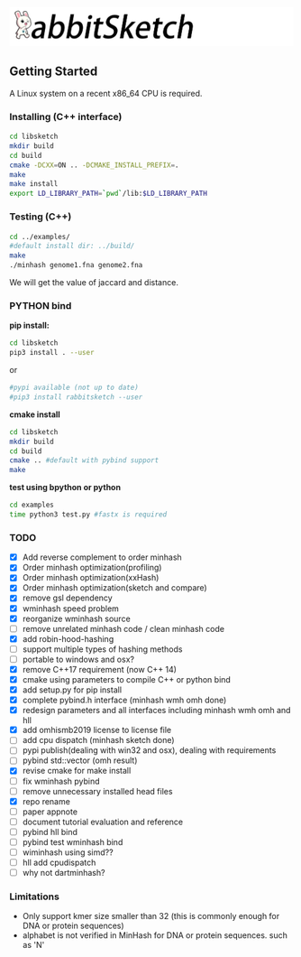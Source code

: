 ![RabbitSketch](sketch.png)

## Getting Started

A Linux system on a recent x86_64 CPU is required.

### Installing (C++ interface) 


```bash
cd libsketch
mkdir build
cd build
cmake -DCXX=ON .. -DCMAKE_INSTALL_PREFIX=.
make
make install
export LD_LIBRARY_PATH=`pwd`/lib:$LD_LIBRARY_PATH
```


### Testing (C++)

```bash
cd ../examples/
#default install dir: ../build/
make 
./minhash genome1.fna genome2.fna
```

We will get the value of jaccard and distance.

### PYTHON bind
**pip install:**
```bash
cd libsketch
pip3 install . --user
```
or
```bash
#pypi available (not up to date)
#pip3 install rabbitsketch --user
```
**cmake install**
```bash
cd libsketch
mkdir build
cd build
cmake .. #default with pybind support
make
```
**test using bpython or python**
```bash
cd examples
time python3 test.py #fastx is required
```
### TODO
- [x] Add reverse complement to order minhash
- [x] Order minhash optimization(profiling)
- [x] Order minhash optimization(xxHash)
- [x] Order minhash optimization(sketch and compare)
- [x] remove gsl dependency
- [x] wminhash speed problem
- [x] reorganize wminhash source
- [ ] remove unrelated minhash code / clean minhash code
- [x] add robin-hood-hashing
- [ ] support multiple types of hashing methods
- [ ] portable to windows and osx?
- [x] remove C++17 requirement (now C++ 14)
- [x] cmake using parameters to compile C++ or python bind
- [x] add setup.py for pip install
- [x] complete pybind.h interface (minhash wmh omh done)
- [x] redesign parameters and all interfaces including minhash wmh omh and hll
- [x] add omhismb2019 license to license file
- [ ] add cpu dispatch (minhash sketch done)
- [ ] pypi publish(dealing with win32 and osx), dealing with requirements
- [ ] pybind std::vector (omh result)
- [x] revise cmake for make install
- [ ] fix wminhash pybind
- [ ] remove unnecessary installed head files
- [x] repo rename
- [ ] paper appnote 
- [ ] document tutorial evaluation and reference
- [ ] pybind hll bind
- [ ] pybind test wminhash bind
- [ ] wiminhash using simd??
- [ ] hll add cpudispatch
- [ ] why not dartminhash?

### Limitations
- Only support kmer size smaller than 32 (this is commonly enough for DNA or protein sequences)
- alphabet is not verified in MinHash for DNA or protein sequences. such as 'N'